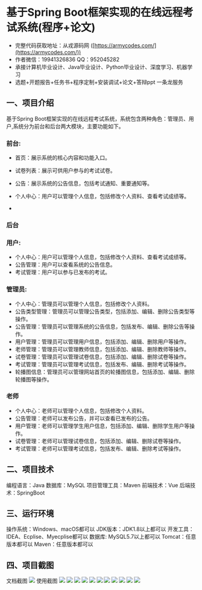 基于Spring Boot框架实现的在线远程考试系统(程序+论文)
=
- 完整代码获取地址：从戎源码网 ([https://armycodes.com/](https://armycodes.com/))
- 作者微信：19941326836  QQ：952045282 
- 承接计算机毕业设计、Java毕业设计、Python毕业设计、深度学习、机器学习
- 选题+开题报告+任务书+程序定制+安装调试+论文+答辩ppt 一条龙服务

一、项目介绍
---
基于Spring Boot框架实现的在线远程考试系统，系统包含两种角色：管理员、用户,系统分为前台和后台两大模块，主要功能如下。
### 前台:
- 首页：展示系统的核心内容和功能入口。
- 试卷列表：展示可供用户参与的考试试卷。
- 公告：展示系统的公告信息，包括考试通知、重要通知等。
- 个人中心：用户可以管理个人信息，包括修改个人资料、查看考试成绩等。

- 
### 后台
### 用户:
- 个人中心：用户可以管理个人信息，包括修改个人资料、查看考试成绩等。
- 公告管理：用户可以查看系统的公告信息。
- 考试管理：用户可以参与已发布的考试。
  
### 管理员:
- 个人中心：管理员可以管理个人信息，包括修改个人资料。
- 公告类型管理：管理员可以管理公告类型，包括添加、编辑、删除公告类型等操作。
- 公告管理：管理员可以管理系统的公告信息，包括发布、编辑、删除公告等操作。
- 用户管理：管理员可以管理用户信息，包括添加、编辑、删除用户等操作。
- 老师管理：管理员可以管理教师信息，包括添加、编辑、删除教师等操作。
- 试卷管理：管理员可以管理试卷信息，包括添加、编辑、删除试卷等操作。
- 考试管理：管理员可以管理考试信息，包括发布、编辑、删除考试等操作。
- 轮播图信息：管理员可以管理网站首页的轮播图信息，包括添加、编辑、删除轮播图等操作。

### 老师
- 个人中心：老师可以管理个人信息，包括修改个人资料。
- 公告管理：老师可以发布公告，并可以查看已发布的公告。
- 用户管理：老师可以管理学生用户信息，包括添加、编辑、删除学生用户等操作。
- 试卷管理：老师可以管理试卷信息，包括添加、编辑、删除试卷等操作。
- 考试管理：老师可以管理考试信息，包括发布、编辑、删除考试等操作。

  
二、项目技术
---
编程语言：Java
数据库：MySQL
项目管理工具：Maven
前端技术：Vue
后端技术：SpringBoot

三、运行环境
---
操作系统：Windows、macOS都可以
JDK版本：JDK1.8以上都可以
开发工具：IDEA、Ecplise、Myecplise都可以
数据库: MySQL5.7以上都可以
Tomcat：任意版本都可以
Maven：任意版本都可以

四、项目截图
---
文档截图
![](limage/2.png)
使用截图
![](image/1.png)
![](image/2.png)
![](image/3.png)
![](image/4.png)
![](image/5.png)
![](image/6.png)
![](image/7.png)
![](image/8.png)
![](image/9.png)
![](image/10.png)
![](image/11.png)
